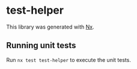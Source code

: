 # test-helper

This library was generated with [Nx](https://nx.dev).

## Running unit tests

Run `nx test test-helper` to execute the unit tests.
